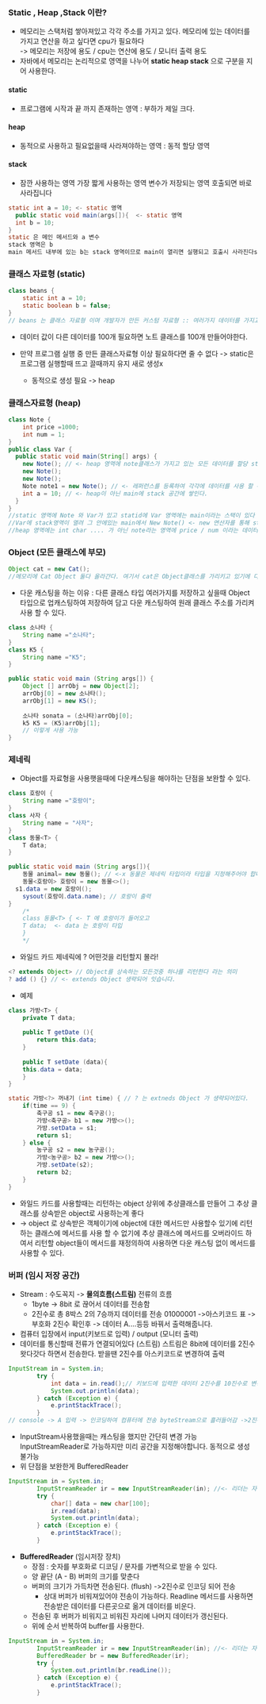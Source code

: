 ### Static , Heap ,Stack 이란?

* 메모리는 스택처럼 쌓아져있고 각각 주소를 가지고 있다. 메모리에 있는 데이터를 가지고 연산을 하고 싶다면 cpu가 필요하다<br/>-> 메모리는 저장에 용도 / cpu는 연산에 용도 / 모니터 출력 용도
* 자바에서 메모리는 논리적으로 영역을 나누어 **static  heap stack** 으로 구분을 지어 사용한다.<br/>

#### static

* 프로그램에 시작과 끝 까지 존재하는 영역 : 부하가 제일 크다.

#### heap

* 동적으로 사용하고 필요없을때 사라져야하는 영역 : 동적 할당 영역

#### stack

* 잠깐 사용하는 영역 가장 짧게 사용하는 영역 변수가 저장되는 영역 호출되면 바로 사라집니다

~~~java
static int a = 10; <- static 영역
  public static void main(args[]){  <- static 영역
  int b = 10;
}
static 은 메인 메서드와 a 변수
stack 영역은 b
main 메서드 내부에 있는 b는 stack 영역이므로 main이 열리면 실행되고 호출시 사라진다s
~~~



### 클래스 자료형 (static)

~~~java
class beans {
	static int a = 10;
	static boolean b = false;
}
// beans 는 클래스 자료형 이며 개발자가 만든 커스텀 자료형 :: 여러가지 데이터를 가지고 있는 클래스를 Beans라고 한다.
~~~

* 데이터 값이 다른 데이터를 100개 필요하면 노트 클래스를 100개 만들어야한다.

* 만약 프로그램 실행 중 만든 클래스자료형 이상 필요하다면 줄 수 없다 -> static은 프로그램 실행할때 뜨고 끌때까지 유지 새로 생성x
  * 동적으로 생성 필요 -> heap

### 클래스자료형 (heap)

~~~java
class Note {
	int price =1000;
	int num = 1;
}
public class Var {
  public static void main(String[] args) {
    new Note(); // <- heap 영역에 note클래스가 가지고 있는 모든 데이터를 할당 static 제외 (동적할당s)
    new Note();
    new Note();
    Note note1 = new Note(); // <- 레퍼런스를 등록하여 각각에 데이터를 사용 할 수 있다.
    int a = 10; // <- heap이 아닌 main에 stack 공간에 쌓인다.
  }
}
//static 영역에 Note 와 Var가 있고 statid에 Var 영역에는 main이라는 스택이 있다
//Var에 stack영역이 열려 그 안에있는 main에서 New Note() <- new 연산자를 통해 static이라는 데이터를 제외하고 나머지 데이터를 heap 영역에 저장하게 된다.
//heap 영역에는 int char .... 가 아닌 note라는 영역에 price / num 이라는 데이터가 저장한다.
~~~



### Object (모든 클래스에 부모)

~~~java
Object cat = new Cat();
//메모리에 Cat Object 둘다 올라간다. 여기서 cat은 Object클래스를 가리키고 있기에 다운 캐스팅 하여 가리키는 주소를 Object가 아니라 Cat을 바라보게 하면 Cat에 메서드를 사용 할 수 있다.
~~~

* 다운 캐스팅을 하는 이유 : 다른 클래스 타입 여러가지를 저장하고 싶을때 Object 타입으로 업캐스팅하여 저장하여 담고 다운 캐스팅하여 원래 클래스 주소를 가리켜 사용 할 수 있다.

~~~java
class 소나타 {
	String name ="소나타";
}
class K5 {
	String name ="K5";
}

public static void main (String args[]) {
	Object [] arrObj = new Object[2];
	arrObj[0] = new 소나타();
	arrObj[1] = new K5();
	
	소나타 sonata = (소나타)arrObj[0];
	k5 K5 = (K5)arrObj[1];
	// 이렇게 사용 가능
}
~~~



###  제네릭

* Object를 자료형을 사용햇을때에 다운캐스팅을 해야하는 단점을 보완할 수 있다.

~~~java
class 호랑이 {
	String name ="호랑이";
}
class 사자 {
	String name = "사자";
}
class 동물<T> {
	T data;
}

public static void main (String args[]){
	동물 animal= new 동물(); // <-x 동물은 제네릭 타입이라 타입을 지정해주어야 합니다.
	동물<호랑이> 호랑이 = new 동물<>();
  s1.data = new 호랑이();
	sysout(호랑이.data.name); // 호랑이 출력
}
	/*
	class 동물<T> { <- T 에 호랑이가 들어오고
	T data;  <- data 는 호랑이 타입
	}
	*/

~~~

* 와일드 카드 제네릭에 ? 어떤것을 리턴할지 몰라!

~~~java
<? extends Object> // Object를 상속하는 모든것중 하나를 리턴한다 라는 의미
? add () {} // <- extends Object 생략되어 잇습니다.
~~~

* 예제

~~~java
class 가방<T> {
	private T data;
	
	public T getDate (){
		return this.data;
	}
	
	public T setDate (data){
	this.data = data;
	}
}

static 가방<?> 꺼내기 (int time) { // ? 는 extneds Object 가 생략되어있다.
	if(time == 9) {
		축구공 s1 = new 축구공();
		가방<축구공> b1 = new 가방<>();
		가방.setData = s1;
		return s1;
	} else {
		농구공 s2 = new 농구공();
		가방<농구공> b2 = new 가방<>();
		가방.setDate(s2);
		return b2;
	}
}
~~~

* 와일드 카드를 사용할때는 리턴하는 object 상위에 추상클래스를 만들어 그 추상 클래스를 상속받은 object로 사용하는게 좋다
* -> object 로 상속받은 객체이기에 object에 대한 메서드만 사용할수 있기에 리턴하는 클래스에 메서드를 사용 할 수 없기에 추상 클래스에 메서드를 오버라이드 하여서 리턴할 object들이 메서드를 재정의하여 사용하면 다운 캐스팅 없이 메서드를 사용할 수 있다.



### 버퍼 (임시 저장 공간)

* Stream : 수도꼭지 ->  **물의흐름(스트림)**  전류의 흐름
  * 1byte ->  8bit 로 끊어서 데이터를 전송함
  * 2진수로 총 8박스 2의 7승까지 데이터를 전송 01000001 ->아스키코드 표 -> 부호화 2진수 확인후 -> 데이터 A....등등 바꿔서 출력해줍니다.
* 컴퓨터 입장에서 input(키보드로 입력) / output (모니터 출력)
* 데이터를 통신할때 전류가 연결되어있다 (스트림) 스트림은 8bit에 데이터를 2진수 왓다갓다 하면서 전송한다. 받을땐 2진수를 아스키코드로 변경하여 출력

~~~java
InputStream in = System.in; 
        try {
            int data = in.read();// 키보드에 입력한 데이터 2진수를 10진수로 변경해서 보여줌 (디코딩 )
            System.out.println(data);
        } catch (Exception e) {
            e.printStackTrace();
        }
// console -> A 입력 -> 인코딩하여 컴퓨터에 전송 byteStream으로 흘러들어감 ->2진수를 read메서드 통해 10진수로 디코딩 하여 출력 65
~~~



* InputStream사용했을때는 캐스팅을 했지만 간단히 변경 가능 InputStreamReader로 가능하지만 미리 공간을 지정해야합니다. 동적으로 생성 불가능
* 위 단점을 보완한게 BufferedReader

~~~java
InputStream in = System.in;
        InputStreamReader ir = new InputStreamReader(in); //<- 리더는 자동 디코딩 문자를 추가로 못받고 디코딩만 해줍니다.
        try {
            char[] data = new char[100];
            ir.read(data);
            System.out.println(data);
        } catch (Exception e) {
            e.printStackTrace();
        }
~~~



* **BufferedReader** (임시저장 장치)
  * 장점 : 숫자를 부호화로 디코딩 / 문자를 가변적으로 받을 수 있다.
  * 양 끝단 (A - B) 버퍼의 크기를 맞춘다
  * 버퍼의 크기가 가득차면 전송된다. (flush) ->2진수로 인코딩 되어 전송 
    * 상대 버퍼가 비워져있어야 전송이 가능하다. Readline 메서드를 사용하면 전송받은 데이터를 다른곳으로 옮겨 데이터를 비운다.
  * 전송된 후 버퍼가 비워지고 비워진 자리에 나머지 데이터가 갱신된다.
  * 위에 순서 반복하여 buffer를 사용한다.

~~~java
InputStream in = System.in;
        InputStreamReader ir = new InputStreamReader(in); //<- 리더는 자동 디코딩 문자를 추가로 못받고 디코딩만 해줍니다.
        BufferedReader br = new BufferedReader(ir);
        try {
            System.out.println(br.readLine());
        } catch (Exception e) {
            e.printStackTrace();
        }
~~~

